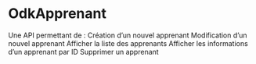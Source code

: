 # OdkApprenant
Une API permettant de :
Création d’un nouvel apprenant
Modification d’un nouvel apprenant
Afficher la liste des apprenants
Afficher les informations d’un apprenant par ID
Supprimer un apprenant

